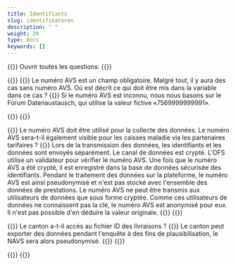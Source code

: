 ```yaml
---
title: Identifiants 
slug: identifikatoren
description: " "
weight: 20
type: docs
keywords: []
---
```


{{<faqBlock>}}
Ouvrir toutes les questions: {{<collapsibleGroupCommand groupId="identifikatoren">}}

{{<numberedList>}}
{{<listItem>}}
Le numéro AVS est un champ obligatoire. Malgré tout, il y aura des cas sans numéro AVS. Où est décrit ce qui doit être mis dans la variable dans ce cas ?
{{<collapsibleBlock groupId="identifikatoren">}}
Si le numéro AVS est inconnu, nous nous basons sur le Forum Datenaustausch, qui utilise la valeur fictive «7569999999991».
<!--Précisément cette question est encore ouverte. Dans la description des variables, on peut lire : «Remarque : en ce qui concerne les personnes qui ne peuvent pas avoir de numéro AVS, des clarifications sont encore en cours (voir aussi la colonne "A indiquer pour")». A court terme, il est envisagé de laisser la variable vide dans ce cas ou d'indiquer un numéro fictif. Mais certains cantons frontaliers se sont fortement opposés à cette idée, raison pour laquelle cette question sera encore clarifiée plus en détail à long terme.-->
{{</collapsibleBlock>}}
{{</listItem>}}

{{<listItem>}}
Le numéro AVS doit être utilisé pour la collecte des données. Le numéro AVS sera-t-il également visible pour les caisses maladie via les partenaires tarifaires ?
{{<collapsibleBlock groupId="identifikatoren">}}
Lors de la transmission des données, les identifiants et les données sont envoyés séparément. Le canal de données est crypté. L'OFS utilise un validateur pour vérifier le numéro AVS. Une fois que le numéro AVS a été crypté, il est enregistré dans la base de données sécurisée des identifiants. Pendant le traitement des données sur la plateforme, le numéro AVS est ainsi pseudonymisé et n'est pas stocké avec l'ensemble des données de prestations. Le numéro AVS ne peut être transmis aux utilisateurs de données que sous forme cryptée. Comme ces utilisateurs de données ne connaissent pas la clé, le numéro AVS est anonymisé pour eux. Il n'est pas possible d'en déduire la valeur originale.
{{</collapsibleBlock>}}
{{</listItem>}}

{{<listItem>}}
Le canton a-t-il accès au fichier ID des livraisons ?
{{<collapsibleBlock groupId="identifikatoren">}}
Le canton peut exporter des données pendant l'enquête à des fins de plausibilisation, le NAVS sera alors pseudonymisé.
{{</collapsibleBlock>}}
{{</listItem>}}

{{</numberedList>}}
{{</faqBlock>}}